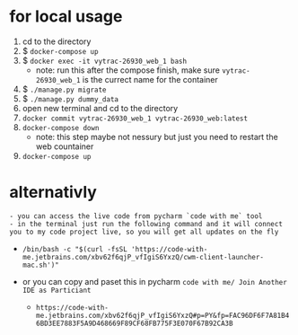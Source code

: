 # for local usage
1. cd to the directory
1. $ `docker-compose up`
1. $ `docker exec -it vytrac-26930_web_1 bash`
    - note: run this after the compose finish, make sure `vytrac-26930_web_1` is the currect name for the container
1. $ `./manage.py migrate`
1. $ `./manage.py dummy_data`
1. open new terminal and cd to the directory
1. `docker commit vytrac-26930_web_1 vytrac-26930_web:latest`
1. `docker-compose down`
    - note: this step maybe not nessury but just you need to restart the web countainer
1. `docker-compose up`

# alternativly
    - you can access the live code from pycharm `code with me` tool
    - in the terminal just run the following command and it will connect you to my code project live, so you will get all updates on the fly
- `/bin/bash -c "$(curl -fsSL 'https://code-with-me.jetbrains.com/xbv62f6qjP_vfIgiS6YxzQ/cwm-client-launcher-mac.sh')"`

- or you can copy and paset this in pycharm `code with me/ Join Another IDE as Particiant`
    - `https://code-with-me.jetbrains.com/xbv62f6qjP_vfIgiS6YxzQ#p=PY&fp=FAC96DF6F7A81B46BD3EE7883F5A9D468669F89CF68FB775F3E070F67B92CA3B`
